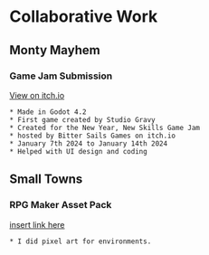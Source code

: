 # Collaborative Work
## Monty Mayhem
### Game Jam Submission
[View on itch.io](https://maib.itch.io/montymayhem)
```
* Made in Godot 4.2
* First game created by Studio Gravy
* Created for the New Year, New Skills Game Jam
* hosted by Bitter Sails Games on itch.io
* January 7th 2024 to January 14th 2024
* Helped with UI design and coding
```
## Small Towns
### RPG Maker Asset Pack
[insert link here](tbd)
```
* I did pixel art for environments.
```
